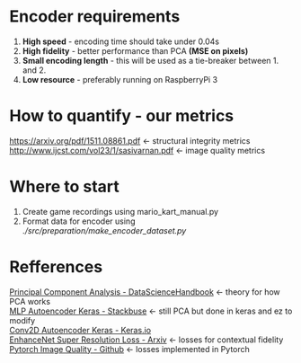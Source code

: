 # Encoder requirements
1. **High speed** - encoding time should take under 0.04s
2. **High fidelity** - better performance than PCA **(MSE on pixels)**
3. **Small encoding length** - this will be used as a tie-breaker between 1. and 2.
4. **Low resource** - preferably running on RaspberryPi 3

# How to quantify - our metrics
https://arxiv.org/pdf/1511.08861.pdf <- structural integrity metrics
http://www.ijcst.com/vol23/1/sasivarnan.pdf <- image quality metrics

# Where to start
1. Create game recordings using mario_kart_manual.py
2. Format data for encoder using *./src/preparation/make_encoder_dataset.py*

# Refferences
[Principal Component Analysis - DataScienceHandbook](https://jakevdp.github.io/PythonDataScienceHandbook/05.09-principal-component-analysis.html) <- theory for how PCA works \
[MLP Autoencoder Keras - Stackbuse](https://stackabuse.com/autoencoders-for-image-reconstruction-in-python-and-keras/) <- still PCA but done in keras and ez to modify\
[Conv2D Autoencoder Keras - Keras.io](https://blog.keras.io/building-autoencoders-in-keras.html)\
[EnhanceNet Super Resolution Loss - Arxiv](https://arxiv.org/pdf/1612.07919.pdf) <- losses for contextual fidelity
[Pytorch Image Quality - Github](https://github.com/photosynthesis-team/piq) <- losses implemented in Pytorch